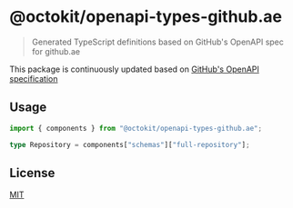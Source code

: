 # @octokit/openapi-types-github.ae

> Generated TypeScript definitions based on GitHub's OpenAPI spec for github.ae

This package is continuously updated based on [GitHub's OpenAPI specification](https://github.com/github/rest-api-description/)

## Usage

```ts
import { components } from "@octokit/openapi-types-github.ae";

type Repository = components["schemas"]["full-repository"];
```

## License

[MIT](LICENSE)
